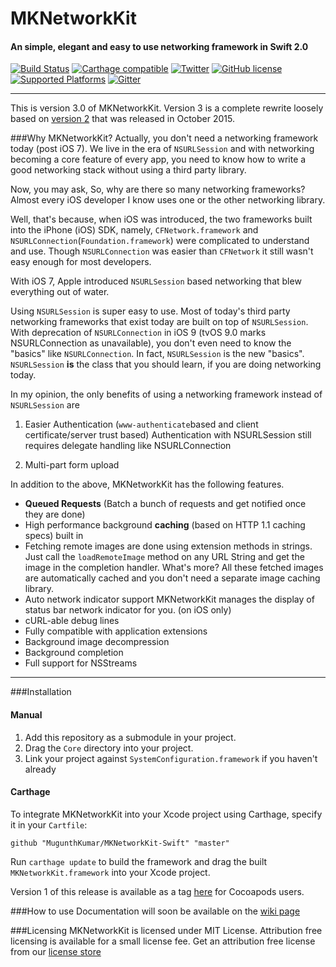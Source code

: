# MKNetworkKit
#### An simple, elegant and easy to use networking framework in Swift 2.0
[![Build Status](https://travis-ci.org/MugunthKumar/MKNetworkKit-Swift.svg?branch=master)](https://travis-ci.org/MugunthKumar/MKNetworkKit-Swift)
[![Carthage compatible](https://img.shields.io/badge/Carthage-compatible-4BC51D.svg?style=flat)](https://github.com/Carthage/Carthage)
[![Twitter](https://img.shields.io/badge/twitter-@MugunthKumar-orange.svg?style=flat)](http://twitter.com/MugunthKumar)
[![GitHub license](https://img.shields.io/badge/license-MIT-blue.svg)](https://github.com/MugunthKumar/MKNetworkKit-Swift/blob/master/LICENSE.md)
[![Supported Platforms](https://img.shields.io/badge/platform-iOS%20%7C%20watch%20OS%20%7C%20tvOS%20%7C%20OSX-yellowgreen.svg)](https://github.com/MugunthKumar/MKNetworkKit-Swift/Wiki)
[![Gitter](https://badges.gitter.im/MugunthKumar/MKNetworkKit-Swift.svg)](https://gitter.im/MugunthKumar/MKNetworkKit-Swift?utm_source=badge&utm_medium=badge&utm_campaign=pr-badge&utm_content=badge)

---
This is version 3.0 of MKNetworkKit. 
Version 3 is a complete rewrite loosely based on [version 2](https://github.com/MugunthKumar/MKNetworkKit) that was released in October 2015.

###Why MKNetworkKit?
Actually, you don't need a networking framework today (post iOS 7). We live in the era of `NSURLSession` and with networking becoming a core feature of every app, you need to know how to write a good networking stack without using a third party library.

Now, you may ask, So, why are there so many networking frameworks? Almost every iOS developer I know uses one or the other networking library.

Well, that's because, when iOS was introduced, the two frameworks built into the iPhone (iOS) SDK, namely, `CFNetwork.framework` and `NSURLConnection`(`Foundation.framework`) were complicated to understand and use.
Though `NSURLConnection` was easier than `CFNetwork` it still wasn't easy enough for most developers.

With iOS 7, Apple introduced `NSURLSession` based networking that blew everything out of water.

Using `NSURLSession` is super easy to use. Most of today's third party networking frameworks that exist today are built on top of `NSURLSession`. With deprecation of `NSURLConnection` in iOS 9 (tvOS 9.0 marks NSURLConnection as unavailable), you don't even need to know the "basics" like `NSURLConnection`. In fact, `NSURLSession` is the new "basics". `NSURLSession` **is** the class that you should learn, if you are doing networking today.

In my opinion, the only benefits of using a networking framework instead of `NSURLSession` are 

1. Easier Authentication (`www-authenticate`based and client certificate/server trust based)
	Authentication with NSURLSession still requires delegate handling like NSURLConnection
	
2. Multi-part form upload

In addition to the above, MKNetworkKit has the following features.
* **Queued Requests** (Batch a bunch of requests and get notified once they are done)
* High performance background **caching** (based on HTTP 1.1 caching specs) built in
* Fetching remote images are done using extension methods in strings. Just call the `loadRemoteImage` method on any URL String and get the image in the completion handler. What's more? All these fetched images are automatically cached and you don't need a separate image caching library.
* Auto network indicator support MKNetworkKit manages the display of status bar network indicator for you. (on iOS only)
* cURL-able debug lines
* Fully compatible with application extensions
* Background image decompression
* Background completion
* Full support for NSStreams

---

###Installation
#### Manual
1. Add this repository as a submodule in your project.
2. Drag the `Core` directory into your  project. 
3. Link your project against `SystemConfiguration.framework` if you haven't already

#### Carthage
To integrate MKNetworkKit into your Xcode project using Carthage, specify it in your `Cartfile`:
```
github "MugunthKumar/MKNetworkKit-Swift" "master"
```
Run `carthage update` to build the framework and drag the built `MKNetworkKit.framework` into your Xcode project.

Version 1 of this release is available as a tag [here](https://github.com/MugunthKumar/MKNetworkKit-Swift/tree/v1) for Cocoapods users.

###How to use
Documentation will soon be available on the [wiki page](https://github.com/MugunthKumar/MKNetworkKit-Swift/wiki)

###Licensing
MKNetworkKit is licensed under MIT License. Attribution free licensing is available for a small license fee. Get an attribution free license from our [license store](http://blog.mugunthkumar.com/license-store/)
